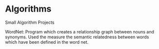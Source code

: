 Algorithms
==========

Small Algorithm Projects

WordNet:  Program which creates a relationship graph between nouns and synonyms.  Used the measure the semantic relatedness between words which have been defined in the word net.

